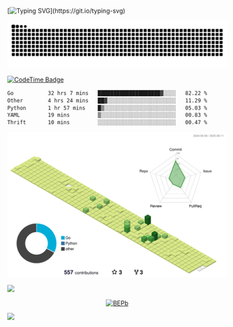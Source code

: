 [![Typing SVG](https://readme-typing-svg.demolab.com?font=JetBrains+Mono&duration=3000&center=true&vCenter=true&multiline=true&repeat=false&width=800&height=80&lines=Welcome+to+KevinMatt's+workshop;Do+not+go+gentle+into+that+good+night.)](https://git.io/typing-svg)

![snake-grid](https://raw.githubusercontent.com/kevinmatthe/kevinmatthe/output/github-contribution-grid-snake-dark.svg)

[![CodeTime Badge](https://img.shields.io/endpoint?style=flat-square&color=222&url=https%3A%2F%2Fapi.codetime.dev%2Fshield%3Fid%3D30418%26project%3D%26in=0)](https://codetime.dev)

<!--START_SECTION:waka-->

```txt
Go           32 hrs 7 mins   ████████████████████▓░░░░   82.22 %
Other        4 hrs 24 mins   ██▓░░░░░░░░░░░░░░░░░░░░░░   11.29 %
Python       1 hr 57 mins    █▒░░░░░░░░░░░░░░░░░░░░░░░   05.03 %
YAML         19 mins         ▒░░░░░░░░░░░░░░░░░░░░░░░░   00.83 %
Thrift       10 mins         ░░░░░░░░░░░░░░░░░░░░░░░░░   00.47 %
```

<!--END_SECTION:waka-->

<!--   profile-green-animate -->
![](./profile-3d-contrib/profile-green-animate.svg)

<!--  2d history skills -->
<img src="https://cr-skills-chart-widget.azurewebsites.net/api/api?username=kevinmatthe" width="auto"></img>

<p align="center"> 
<a href="https://github.com/ryo-ma/github-profile-trophy"><img src="https://github-profile-trophy.vercel.app/?username=kevinmatthe" alt="BEPb" /></a>
</p>

<img src="https://cr-ss-service.azurewebsites.net/api/ScreenShot?widget=summary&username=kevinmatthe" width="auto"></img>
